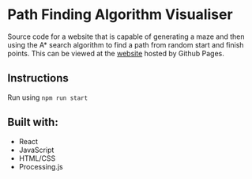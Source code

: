 # Path Finding Algorithm Visualiser
Source code for a website that is capable of generating a maze and then using the A* search algorithm to find a path from random start and finish points. This can be viewed at the [website](https://sean-leishman.github.io/React-Path-Finding-Algorithm-Visualiser/) hosted by Github Pages.


## Instructions  
Run using `npm run start`

## Built with:
- React
- JavaScript
- HTML/CSS
- Processing.js
